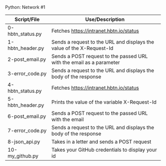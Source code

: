 Python: Network #1


| Script/File          | Use/Description                                                                    |
| -------------------- | ---------------------------------------------------------------------------------- |
| 0-hbtn_status.py     | Fetches https://intranet.hbtn.io/status                                            |
| 1-hbtn_header.py     | Sends a request to the URL and displays the value of the X-Request-Id              |
| 2-post_email.py      | Sends a POST request to the passed URL with the email as a parameter               |
| 3-error_code.py      | Sends a request to the URL and displays the body of the response                   |
| 4-hbtn_status.py     | Fetches https://intranet.hbtn.io/status                                            |
| 5-hbtn_header.py     | Prints the value of the variable X-Request-Id                                      |
| 6-post_email.py      | Sends a POST request to the passed URL with the email                              |
| 7-error_code.py      | Sends a request to the URL and displays the body of the response                   |
| 8-json_api.py        | Takes in a letter and sends a POST request                                         |
| 10-my_github.py      | Takes your GitHub credentials to display your id                                   |
